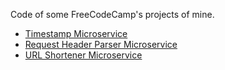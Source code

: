 Code of some FreeCodeCamp's projects of mine.

- [Timestamp Microservice][1]
- [Request Header Parser Microservice][2]
- [URL Shortener Microservice][3]



[1]: https://manhtai-fcc.herokuapp.com/timestamp
[2]: https://manhtai-fcc.herokuapp.com/whoyouare
[3]: https://manhtai-fcc.herokuapp.com/url
